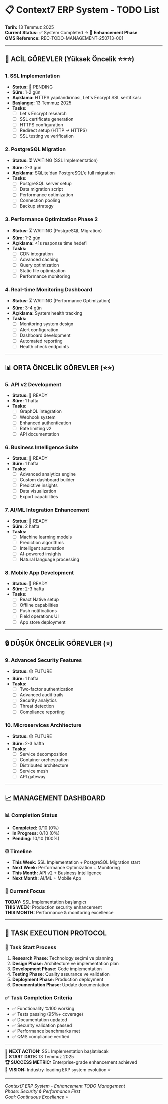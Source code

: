 # 📋 Context7 ERP System - TODO List

**Tarih:** 13 Temmuz 2025  
**Current Status:** ✅ System Completed → 🚀 **Enhancement Phase**  
**QMS Reference:** REC-TODO-MANAGEMENT-250713-001

---

## 🚀 **ACİL GÖREVLER (Yüksek Öncelik ⭐⭐⭐)**

### **1. SSL Implementation** 
- **Status:** 🔴 PENDING
- **Süre:** 1-2 gün
- **Açıklama:** HTTPS yapılandırması, Let's Encrypt SSL sertifikası
- **Başlangıç:** 13 Temmuz 2025
- **Tasks:**
  - [ ] Let's Encrypt research
  - [ ] SSL certificate generation
  - [ ] HTTPS configuration
  - [ ] Redirect setup (HTTP → HTTPS)
  - [ ] SSL testing ve verification

### **2. PostgreSQL Migration**
- **Status:** ⏳ WAITING (SSL Implementation)
- **Süre:** 2-3 gün
- **Açıklama:** SQLite'dan PostgreSQL'e full migration
- **Tasks:**
  - [ ] PostgreSQL server setup
  - [ ] Data migration script
  - [ ] Performance optimization
  - [ ] Connection pooling
  - [ ] Backup strategy

### **3. Performance Optimization Phase 2**
- **Status:** ⏳ WAITING (PostgreSQL Migration)
- **Süre:** 1-2 gün
- **Açıklama:** <1s response time hedefi
- **Tasks:**
  - [ ] CDN integration
  - [ ] Advanced caching
  - [ ] Query optimization
  - [ ] Static file optimization
  - [ ] Performance monitoring

### **4. Real-time Monitoring Dashboard**
- **Status:** ⏳ WAITING (Performance Optimization)
- **Süre:** 3-4 gün
- **Açıklama:** System health tracking
- **Tasks:**
  - [ ] Monitoring system design
  - [ ] Alert configuration
  - [ ] Dashboard development
  - [ ] Automated reporting
  - [ ] Health check endpoints

---

## 📊 **ORTA ÖNCELİK GÖREVLER (⭐⭐)**

### **5. API v2 Development**
- **Status:** 🔵 READY
- **Süre:** 1 hafta
- **Tasks:**
  - [ ] GraphQL integration
  - [ ] Webhook system
  - [ ] Enhanced authentication
  - [ ] Rate limiting v2
  - [ ] API documentation

### **6. Business Intelligence Suite**
- **Status:** 🔵 READY
- **Süre:** 1 hafta
- **Tasks:**
  - [ ] Advanced analytics engine
  - [ ] Custom dashboard builder
  - [ ] Predictive insights
  - [ ] Data visualization
  - [ ] Export capabilities

### **7. AI/ML Integration Enhancement**
- **Status:** 🔵 READY
- **Süre:** 2 hafta
- **Tasks:**
  - [ ] Machine learning models
  - [ ] Prediction algorithms
  - [ ] Intelligent automation
  - [ ] AI-powered insights
  - [ ] Natural language processing

### **8. Mobile App Development**
- **Status:** 🔵 READY
- **Süre:** 2-3 hafta
- **Tasks:**
  - [ ] React Native setup
  - [ ] Offline capabilities
  - [ ] Push notifications
  - [ ] Field operations UI
  - [ ] App store deployment

---

## 🔒 **DÜŞÜK ÖNCELİK GÖREVLER (⭐)**

### **9. Advanced Security Features**
- **Status:** 🟡 FUTURE
- **Süre:** 1 hafta
- **Tasks:**
  - [ ] Two-factor authentication
  - [ ] Advanced audit trails
  - [ ] Security analytics
  - [ ] Threat detection
  - [ ] Compliance reporting

### **10. Microservices Architecture**
- **Status:** 🟡 FUTURE
- **Süre:** 2-3 hafta
- **Tasks:**
  - [ ] Service decomposition
  - [ ] Container orchestration
  - [ ] Distributed architecture
  - [ ] Service mesh
  - [ ] API gateway

---

## 📈 **MANAGEMENT DASHBOARD**

### **📊 Completion Status**
- **Completed:** 0/10 (0%)
- **In Progress:** 0/10 (0%)
- **Pending:** 10/10 (100%)

### **⏰ Timeline**
- **This Week:** SSL Implementation + PostgreSQL Migration start
- **Next Week:** Performance Optimization + Monitoring
- **This Month:** API v2 + Business Intelligence
- **Next Month:** AI/ML + Mobile App

### **🎯 Current Focus**
**TODAY:** SSL Implementation başlangıcı  
**THIS WEEK:** Production security enhancement  
**THIS MONTH:** Performance & monitoring excellence  

---

## 🔄 **TASK EXECUTION PROTOCOL**

### **🚀 Task Start Process**
1. **Research Phase:** Technology seçimi ve planning
2. **Design Phase:** Architecture ve implementation plan
3. **Development Phase:** Code implementation
4. **Testing Phase:** Quality assurance ve validation
5. **Deployment Phase:** Production deployment
6. **Documentation Phase:** Update documentation

### **✅ Task Completion Criteria**
- ✅ Functionality %100 working
- ✅ Tests passing (95%+ coverage)
- ✅ Documentation updated
- ✅ Security validation passed
- ✅ Performance benchmarks met
- ✅ QMS compliance verified

---

**🎯 NEXT ACTION:** SSL Implementation başlatılacak  
**📅 START DATE:** 13 Temmuz 2025  
**🏆 SUCCESS METRIC:** Enterprise-grade enhancement achieved  
**🔮 VISION:** Industry-leading ERP system evolution ⭐

---

*Context7 ERP System - Enhancement TODO Management*  
*Phase: Security & Performance First*  
*Goal: Continuous Excellence* ⭐ 